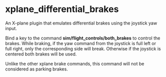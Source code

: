 # xplane_differential_brakes
An X-plane plugin that emulates differential brakes using the joystick yaw input.

Bind a key to the command **sim/flight_controls/both_brakes** to control the brakes. 
While braking, if the yaw command from the joystick is full left or full right, only the corresponding side will break.
Otherwise if the joystick is centered both brakes will be used.

Unlike the other xplane brake commands, this command will not be considered as parking brakes.

